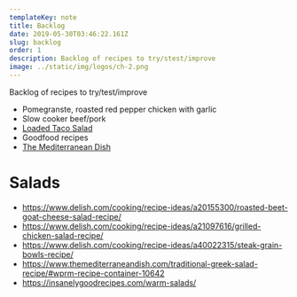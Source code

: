 ```yaml
---
templateKey: note
title: Backlog
date: 2019-05-30T03:46:22.161Z
slug: backlog
order: 1
description: Backlog of recipes to try/stest/improve
image: ../static/img/logos/ch-2.png
---
```


Backlog of recipes to try/test/improve

- Pomegranste, roasted red pepper chicken with garlic
- Slow cooker beef/pork
- [Loaded Taco Salad](https://thetoastedpinenut.com/loaded-taco-salad/)
- Goodfood recipes
- [The Mediterranean Dish](https://www.themediterraneandish.com/category/entree/)


# Salads

- https://www.delish.com/cooking/recipe-ideas/a20155300/roasted-beet-goat-cheese-salad-recipe/
- https://www.delish.com/cooking/recipe-ideas/a21097616/grilled-chicken-salad-recipe/
- https://www.delish.com/cooking/recipe-ideas/a40022315/steak-grain-bowls-recipe/
- https://www.themediterraneandish.com/traditional-greek-salad-recipe/#wprm-recipe-container-10642
- https://insanelygoodrecipes.com/warm-salads/
